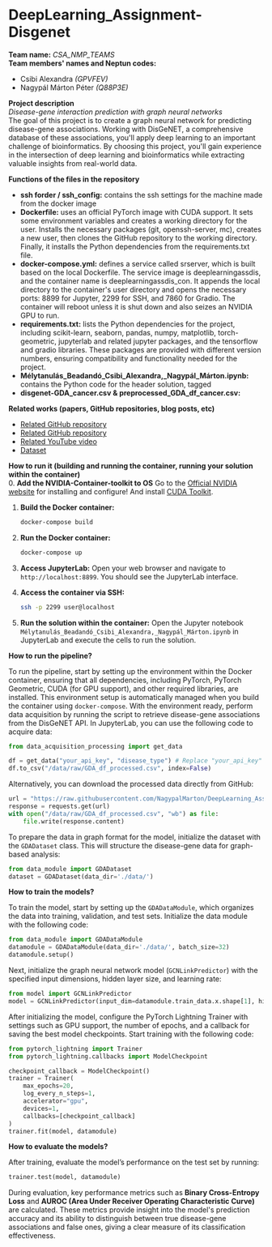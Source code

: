 # DeepLearning_Assignment-Disgenet
**Team name:** *CSA_NMP_TEAMS* <br>
**Team members' names and Neptun codes:** <br>
- Csibi Alexandra *(GPVFEV)*
- Nagypál Márton Péter *(Q88P3E)*

**Project description** <br>
*Disease-gene interaction prediction with graph neural networks* <br>
The goal of this project is to create a graph neural network for predicting disease-gene associations. Working with DisGeNET, a comprehensive database of these associations, you'll apply deep learning to an important challenge of bioinformatics. By choosing this project, you'll gain experience in the intersection of deep learning and bioinformatics while extracting valuable insights from real-world data.

**Functions of the files in the repository** <br>
- **ssh forder / ssh_config:**  contains the ssh settings for the machine made from the docker image
- **Dockerfile:** uses an official PyTorch image with CUDA support. It sets some environment variables and creates a working directory for the user. Installs the necessary packages (git, openssh-server, mc), creates a new user, then clones the GitHub repository to the working directory. Finally, it installs the Python dependencies from the requirements.txt file.
- **docker-compose.yml:** defines a service called srserver, which is built based on the local Dockerfile. The service image is deeplearningassdis, and the container name is deeplearningassdis_con. It appends the local directory to the container's user directory and opens the necessary ports: 8899 for Jupyter, 2299 for SSH, and 7860 for Gradio. The container will reboot unless it is shut down and also seizes an NVIDIA GPU to run.
- **requirements.txt:** lists the Python dependencies for the project, including scikit-learn, seaborn, pandas, numpy, matplotlib, torch-geometric, jupyterlab and related jupyter packages, and the tensorflow and gradio libraries. These packages are provided with different version numbers, ensuring compatibility and functionality needed for the project.
- **Mélytanulás_Beadandó_Csibi_Alexandra,_Nagypál_Márton.ipynb:** contains the Python code for the header solution, tagged
- **disgenet-GDA_cancer.csv & preprocessed_GDA_df_cancer.csv:**

**Related works (papers, GitHub repositories, blog posts, etc)** <br>
- [Related GitHub repository](https://github.com/pyg-team/pytorch_geometric)
- [Related GitHub repository](https://github.com/sujitpal/pytorch-gnn-tutorial-odsc2021)
- [Related YouTube video](https://www.youtube.com/watch?v=-UjytpbqX4A&list=LL&index=1)
- [Dataset](https://www.disgenet.org/)


**How to run it (building and running the container, running your solution within the container)** <br>
0. **Add the NVIDIA-Container-toolkit to OS**
Go to the [Official NVIDIA website](https://docs.nvidia.com/datacenter/cloud-native/container-toolkit/latest/install-guide.html) for installing and configure! And install [CUDA Toolkit](https://developer.nvidia.com/cuda-downloads?target_os=Linux&target_arch=x86_64&Distribution=Ubuntu&target_version=24.04&target_type=deb_network).

1. **Build the Docker container:**
    ```bash
    docker-compose build
    ```

2. **Run the Docker container:**
    ```bash
    docker-compose up
    ```

3. **Access JupyterLab:**
    Open your web browser and navigate to `http://localhost:8899`. You should see the JupyterLab interface.

4. **Access the container via SSH:**
    ```bash
    ssh -p 2299 user@localhost
    ```

5. **Run the solution within the container:**
    Open the Jupyter notebook `Mélytanulás_Beadandó_Csibi_Alexandra,_Nagypál_Márton.ipynb` in JupyterLab and execute the cells to run the solution.

**How to run the pipeline?**<br>

To run the pipeline, start by setting up the environment within the Docker container, ensuring that all dependencies, including PyTorch, PyTorch Geometric, CUDA (for GPU support), and other required libraries, are installed. This environment setup is automatically managed when you build the container using `docker-compose`. With the environment ready, perform data acquisition by running the script to retrieve disease-gene associations from the DisGeNET API. In JupyterLab, you can use the following code to acquire data:

```python
from data_acquisition_processing import get_data

df = get_data("your_api_key", "disease_type") # Replace "your_api_key" and "disease_type" with actual values (e.g., "cancer").
df.to_csv("/data/raw/GDA_df_processed.csv", index=False)
```
Alternatively, you can download the processed data directly from GitHub:

```python
url = "https://raw.githubusercontent.com/NagypalMarton/DeepLearning_Assignment-Disgenet/main/GDA_df_processed.csv"
response = requests.get(url)
with open("/data/raw/GDA_df_processed.csv", "wb") as file:
    file.write(response.content)
```

To prepare the data in graph format for the model, initialize the dataset with the `GDADataset` class. This will structure the disease-gene data for graph-based analysis:

```python
from data_module import GDADataset
dataset = GDADataset(data_dir='./data/')
```

**How to train the models?**<br>

To train the model, start by setting up the `GDADataModule`, which organizes the data into training, validation, and test sets. Initialize the data module with the following code:

```python
from data_module import GDADataModule
datamodule = GDADataModule(data_dir='./data/', batch_size=32)
datamodule.setup()
```

Next, initialize the graph neural network model (`GCNLinkPredictor`) with the specified input dimensions, hidden layer size, and learning rate:

```python
from model import GCNLinkPredictor
model = GCNLinkPredictor(input_dim=datamodule.train_data.x.shape[1], hidden_dim=64, lr=1e-2)
```

After initializing the model, configure the PyTorch Lightning Trainer with settings such as GPU support, the number of epochs, and a callback for saving the best model checkpoints. Start training with the following code:

```python
from pytorch_lightning import Trainer
from pytorch_lightning.callbacks import ModelCheckpoint

checkpoint_callback = ModelCheckpoint()
trainer = Trainer(
    max_epochs=20,
    log_every_n_steps=1,
    accelerator="gpu",
    devices=1,
    callbacks=[checkpoint_callback]
)
trainer.fit(model, datamodule)
```

**How to evaluate the models?** <br>

After training, evaluate the model’s performance on the test set by running:

```python
trainer.test(model, datamodule)
```

During evaluation, key performance metrics such as **Binary Cross-Entropy Loss** and **AUROC (Area Under Receiver Operating Characteristic Curve)** are calculated. These metrics provide insight into the model's prediction accuracy and its ability to distinguish between true disease-gene associations and false ones, giving a clear measure of its classification effectiveness.
